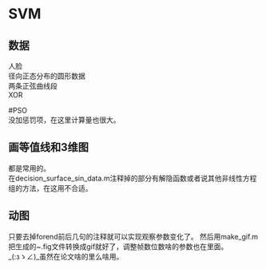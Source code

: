 # SVM 
## 数据
人脸  
径向正态分布的圆形数据  
两条正弦曲线段  
XOR

#PSO  
没加惩罚项，在这里计算量也很大。

## 画等值线和3维图
都是常用的。	
在decision_surface_sin_data.m注释掉的部分有解隐函数或者说其他非线性方程组的方法，在这用不合适。

## 动图
只要去掉forend前后几句的注释就可以实现观察参数变化了。
然后用make_gif.m把生成的~.fig文件转换成gif就好了，调整帧数位数啥的参数也在里面。  
_(:зゝ∠)_虽然在论文啥的里么啥用。

